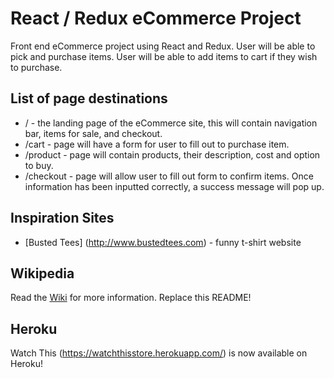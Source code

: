 # React / Redux eCommerce Project
Front end eCommerce project using React and Redux. User will be able to pick and purchase items. User will be able to add items to cart if they wish to purchase.

## List of page destinations

* / - the landing page of the eCommerce site, this will contain navigation bar, items for sale, and checkout.
* /cart - page will have a form for user to fill out to purchase item.
* /product - page will contain products, their description, cost and option to buy.
* /checkout - page will allow user to fill out form to confirm items. Once information has been inputted correctly, a success message will pop up.

## Inspiration Sites

* [Busted Tees] (http://www.bustedtees.com) - funny t-shirt website

## Wikipedia

Read the [Wiki](https://github.com/wbobeirne/nycda-ecommerce-server/wiki) for
more information. Replace this README!

## Heroku

Watch This (https://watchthisstore.herokuapp.com/) is now available on Heroku!
